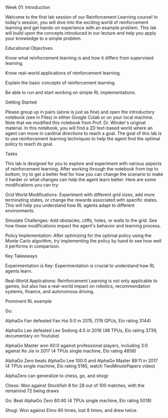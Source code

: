 Week 01: Introduction

 


Welcome to the first lab session of our Reinforcement Learning course! In today's session, you will dive into the exciting world of reinforcement learning and get hands-on experience with an example problem. This lab will build upon the concepts introduced in our lecture and help you apply your knowledge to a simple problem.

 
Educational Objectives
 


	
Know what reinforcement learning is and how it differs from supervised learning.



	
Know real-world applications of reinforcement learning.



	
Explain the basic concepts of reinforcement learning.



	
Be able to run and start working on simple RL implementations.

 
Getting Started
 
Please group up in pairs (alone is just as fine) and open the introductory notebook (see in Files) in either Google Colab or on your local machine. Note that we modified this notebook from Prof. Dr. Winder's original material. In this notebook, you will find a 2D text-based world where an agent can move in cardinal directions to reach a goal.
The goal of this lab is to use reinforcement learning techniques to help the agent find the optimal policy to reach its goal.
 
Tasks
 
This lab is designed for you to explore and experiment with various aspects of reinforcement learning.
After working through the notebook from top to bottom, try to get a better feel for how you can change the scenario to make it harder or what changes can help the agent learn better.
Here are some modifications you can try:
 


	
Grid World Modifications: Experiment with different grid sizes, add more terminating states, or change the rewards associated with specific states. This will help you understand how RL agents adapt to different environments.



	
Simulate Challenges: Add obstacles, cliffs, holes, or walls to the grid. See how these modifications impact the agent's behavior and learning process.



	
Policy Implementation: After optimizing for the optimal policy using the Monte Carlo algorithm, try implementing the policy by hand to see how well it performs in comparison.

 
Key Takeaways
 


	
Experimentation is Key: Experimentation is crucial to understand how RL agents learn.



	
Real-World Applications: Reinforcement Learning is not only applicable to games, but also has a real-world impact on robotics, recommendation systems, finance, and autonomous driving.

 
Prominent RL example
 
Go:


	
AlphaGo Fan defeated Fan Hui 5:0 in 2015, (176 GPUs, Elo rating 3144)



	
AlphaGo Lee defeated Lee Sedong 4:5 in 2016 (48 TPUs, Elo rating 3739, documentary on Youtube)



	
AlphaGo Master won 60:0 against professional players, including 3:0 against Ke Jie in 2017 (4 TPUs single machine, Elo rating 4858)



	
AlphaGo Zero beats AlphaGo Lee 100:0 and AlphaGo Master 89:11 in 2017 (4 TPUs single machine, Elo rating 5185, watch TwoMinutePapers video)



	
AlphaZero can generalize to chess, go, and shogi:



	
Chess: Won against Stockfish 8 for 28 out of 100 matches, with the remainind 72 being draws



	
Go: Beat AlphaGo Zero 60:40 (4 TPUs single machine, Elo rating 5018)



	
Shogi: Won against Elmo 90 times, lost 8 times, and drew twice.